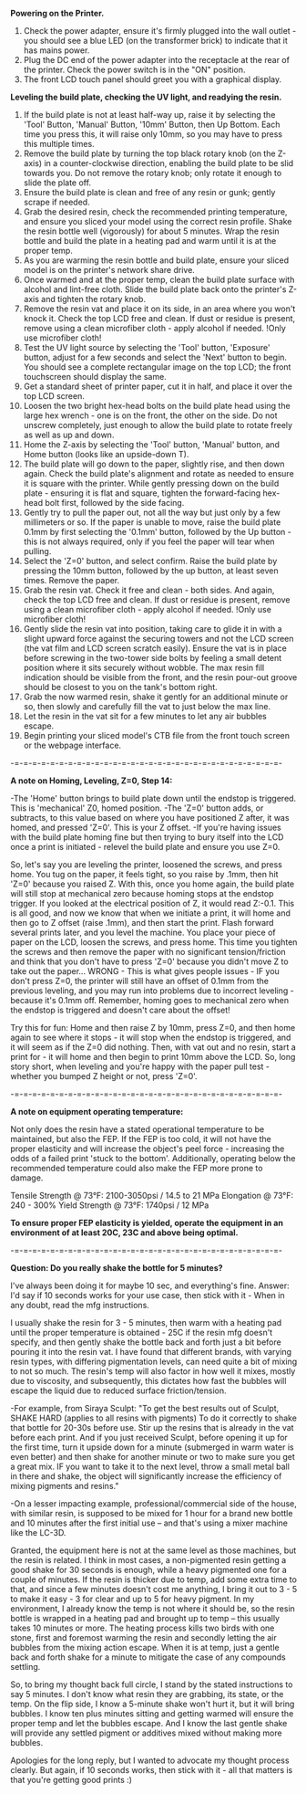 **Powering on the Printer.**
1. Check the power adapter, ensure it's firmly plugged into the wall outlet - you should see a blue LED (on the transformer brick) to indicate that it has mains power.
2. Plug the DC end of the power adapter into the receptacle at the rear of the printer. Check the power switch is in the "ON" position.
3. The front LCD touch panel should greet you with a graphical display.

**Leveling the build plate, checking the UV light, and readying the resin.**
1. If the build plate is not at least half-way up, raise it by selecting the 'Tool' Button, 'Manual' Button, '10mm' Button, then Up Bottom. Each time you press this, it will raise only 10mm, so you may have to press this multiple times.
2. Remove the build plate by turning the top black rotary knob (on the Z-axis) in a counter-clockwise direction, enabling the build plate to be slid towards you. Do not remove the rotary knob; only rotate it enough to slide the plate off.
3. Ensure the build plate is clean and free of any resin or gunk; gently scrape if needed.
4. Grab the desired resin, check the recommended printing temperature, and ensure you sliced your model using the correct resin profile. Shake the resin bottle well (vigorously) for about 5 minutes. Wrap the resin bottle and build the plate in a heating pad and warm until it is at the proper temp.
5. As you are warming the resin bottle and build plate, ensure your sliced model is on the printer's network share drive.
6. Once warmed and at the proper temp, clean the build plate surface with alcohol and lint-free cloth. Slide the build plate back onto the printer's Z-axis and tighten the rotary knob.
7. Remove the resin vat and place it on its side, in an area where you won't knock it. Check the top LCD free and clean. If dust or residue is present, remove using a clean microfiber cloth - apply alcohol if needed. !Only use microfiber cloth!
8. Test the UV light source by selecting the 'Tool' button, 'Exposure' button, adjust for a few seconds and select the 'Next' button to begin. You should see a complete rectangular image on the top LCD; the front touchscreen should display the same.
9. Get a standard sheet of printer paper, cut it in half, and place it over the top LCD screen.
10. Loosen the two bright hex-head bolts on the build plate head using the large hex wrench - one is on the front, the other on the side. Do not unscrew completely, just enough to allow the build plate to rotate freely as well as up and down.
11. Home the Z-axis by selecting the 'Tool' button, 'Manual' button, and Home button (looks like an upside-down T).
12. The build plate will go down to the paper, slightly rise, and then down again. Check the build plate's alignment and rotate as needed to ensure it is square with the printer. While gently pressing down on the build plate - ensuring it is flat and square, tighten the forward-facing hex-head bolt first, followed by the side facing.
13. Gently try to pull the paper out, not all the way but just only by a few millimeters or so. If the paper is unable to move, raise the build plate 0.1mm by first selecting the '0.1mm' button, followed by the Up button - this is not always required, only if you feel the paper will tear when pulling.
14. Select the 'Z=0' button, and select confirm. Raise the build plate by pressing the 10mm button, followed by the up button, at least seven times. Remove the paper.
15. Grab the resin vat. Check it free and clean - both sides. And again, check the top LCD free and clean. If dust or residue is present, remove using a clean microfiber cloth - apply alcohol if needed. !Only use microfiber cloth!
16. Gently slide the resin vat into position, taking care to glide it in with a slight upward force against the securing towers and not the LCD screen (the vat film and LCD screen scratch easily). Ensure the vat is in place before screwing in the two-tower side bolts by feeling a small detent position where it sits securely without wobble. The max resin fill indication should be visible from the front, and the resin pour-out groove should be closest to you on the tank's bottom right.
17. Grab the now warmed resin, shake it gently for an additional minute or so, then slowly and carefully fill the vat to just below the max line.
18. Let the resin in the vat sit for a few minutes to let any air bubbles escape.
19. Begin printing your sliced model's CTB file from the front touch screen or the webpage interface.

-=-=-=-=-=-=-=-=-=-=-=-=-=-=-=-=-=-=-=-=-=-=-=-=-=-=-=-=-=-=-

**A note on Homing, Leveling, Z=0, Step 14:**

-The 'Home' button brings to build plate down until the endstop is triggered. This is 'mechanical' Z0, homed position.
-The 'Z=0' button adds, or subtracts, to this value based on where you have positioned Z after, it was homed, and pressed 'Z=0'. This is your Z offset.
-If you're having issues with the build plate homing fine but then trying to bury itself into the LCD once a print is initiated - relevel the build plate and ensure you use Z=0.

So, let's say you are leveling the printer, loosened the screws, and press home. You tug on the paper, it feels tight, so you raise by .1mm, then hit 'Z=0' because you raised Z. With this, once you home again, the build plate will still stop at mechanical zero because homing stops at the endstop trigger. If you looked at the electrical position of Z, it would read Z:-0.1. This is all good, and now we know that when we initiate a print, it will home and then go to Z offset (raise .1mm), and then start the print.
Flash forward several prints later, and you level the machine. You place your piece of paper on the LCD, loosen the screws, and press home. This time you tighten the screws and then remove the paper with no significant tension/friction and think that you don't have to press 'Z=0' because you didn't move Z to take out the paper... WRONG - This is what gives people issues - IF you don't press Z=0, the printer will still have an offset of 0.1mm from the previous leveling, and you may run into problems due to incorrect leveling - because it's 0.1mm off.
Remember, homing goes to mechanical zero when the endstop is triggered and doesn't care about the offset! 

Try this for fun: Home and then raise Z by 10mm, press Z=0, and then home again to see where it stops - it will stop when the endstop is triggered, and it will seem as if the Z=0 did nothing. Then, with vat out and no resin, start a print for - it will home and then begin to print 10mm above the LCD.
So, long story short, when leveling and you're happy with the paper pull test - whether you bumped Z height or not, press 'Z=0'.

-=-=-=-=-=-=-=-=-=-=-=-=-=-=-=-=-=-=-=-=-=-=-=-=-=-=-=-=-=-=-

**A note on equipment operating temperature:**

Not only does the resin have a stated operational temperature to be maintained, but also the FEP. If the FEP is too cold, it will not have the proper elasticity and will increase the object's peel force - increasing the odds of a failed print 'stuck to the bottom'. Additionally, operating below the recommended temperature could also make the FEP more prone to damage.

Tensile Strength @ 73°F: 2100-3050psi / 14.5 to 21 MPa
Elongation @ 73°F: 240 - 300%
Yield Strength @ 73°F: 1740psi / 12 MPa

**To ensure proper FEP elasticity is yielded, operate the equipment in an environment of at least 20C, 23C and above being optimal.** 

-=-=-=-=-=-=-=-=-=-=-=-=-=-=-=-=-=-=-=-=-=-=-=-=-=-=-=-=-=-=-

**Question: Do you really shake the bottle for 5 minutes?**

I've always been doing it for maybe 10 sec, and everything's fine.
Answer: I'd say if 10 seconds works for your use case, then stick with it - When in any doubt, read the mfg instructions.

I usually shake the resin for 3 - 5 minutes, then warm with a heating pad until the proper temperature is obtained - 25C if the resin mfg doesn't specify, and then gently shake the bottle back and forth just a bit before pouring it into the resin vat. I have found that different brands, with varying resin types, with differing pigmentation levels, can need quite a bit of mixing to not so much. The resin's temp will also factor in how well it mixes, mostly due to viscosity, and subsequently, this dictates how fast the bubbles will escape the liquid due to reduced surface friction/tension.

-For example, from Siraya Sculpt: "To get the best results out of Sculpt, SHAKE HARD (applies to all resins with pigments) To do it correctly to shake that bottle for 20-30s before use. Stir up the resins that is already in the vat before each print. And if you just received Sculpt, before opening it up for the first time, turn it upside down for a minute (submerged in warm water is even better) and then shake for another minute or two to make sure you get a great mix. IF you want to take it to the next level, throw a small metal ball in there and shake, the object will significantly increase the efficiency of mixing pigments and resins."

-On a lesser impacting example, professional/commercial side of the house, with similar resin, is supposed to be mixed for 1 hour for a brand new bottle and 10 minutes after the first initial use – and that's using a mixer machine like the LC-3D.

Granted, the equipment here is not at the same level as those machines, but the resin is related. I think in most cases, a non-pigmented resin getting a good shake for 30 seconds is enough, while a heavy pigmented one for a couple of minutes. If the resin is thicker due to temp, add some extra time to that, and since a few minutes doesn't cost me anything, I bring it out to 3 - 5 to make it easy - 3 for clear and up to 5 for heavy pigment. In my environment, I already know the temp is not where it should be, so the resin bottle is wrapped in a heating pad and brought up to temp – this usually takes 10 minutes or more. The heating process kills two birds with one stone, first and foremost warming the resin and secondly letting the air bubbles from the mixing action escape. When it is at temp, just a gentle back and forth shake for a minute to mitigate the case of any compounds settling.

So, to bring my thought back full circle, I stand by the stated instructions to say 5 minutes. I don't know what resin they are grabbing, its state, or the temp. On the flip side, I know a 5-minute shake won't hurt it, but it will bring bubbles. I know ten plus minutes sitting and getting warmed will ensure the proper temp and let the bubbles escape. And I know the last gentle shake will provide any settled pigment or additives mixed without making more bubbles.

Apologies for the long reply, but I wanted to advocate my thought process clearly. But again, if 10 seconds works, then stick with it - all that matters is that you're getting good prints :)
